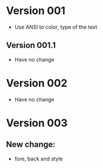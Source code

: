 # Version 001
* Use ANSI to color, type of the text
## Version 001.1
* Have no change
# Version 002
* Have no change
# Version 003
## New change:
* fore, back and style
